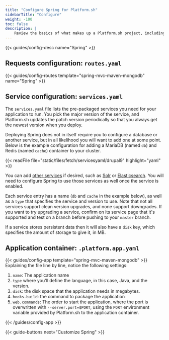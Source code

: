 ```yaml
---
title: "Configure Spring for Platform.sh"
sidebarTitle: "Configure"
weight: -100
toc: false
description: |
    Review the basics of what makes up a Platform.sh project, including its three principle configuration files and how to define them for Spring.
---
```


{{< guides/config-desc name="Spring" >}}

## Requests configuration: `routes.yaml`

{{< guides/config-routes template="spring-mvc-maven-mongodb" name="Spring" >}}

## Service configuration: `services.yaml`

The `services.yaml` file lists the pre-packaged services you need for your application to run. You pick the major version of the service, and Platform.sh updates the patch version periodically so that you always get the newest version when you deploy.

Deploying Spring does not in itself require you to configure a database or another service, but in all likelihood you will want to add one at some point. Below is the example configuration for adding a MariaDB (named `db`) and Redis (named `cache`) container to your cluster. 

{{< readFile file="static/files/fetch/servicesyaml/drupal9" highlight="yaml" >}}

You can add [other services](/configuration/services/_index.md) if desired, such as [Solr](/configuration/services/solr.md) or [Elasticsearch](/configuration/services/elasticsearch.md). You will need to configure Spring to use those services as well once the service is enabled.

Each service entry has a name (`db` and `cache` in the example below), as well as a `type` that specifies the service and version to use.  Note that not all services support clean version upgrades, and none support downgrades.  If you want to try upgrading a service, confirm on its service page that it's supported and test on a branch before pushing to your `master` branch.

If a service stores persistent data then it will also have a `disk` key, which specifies the amount of storage to give it, in MB.

## Application container: `.platform.app.yaml`

{{< guides/config-app template="spring-mvc-maven-mongodb" >}}
Explaining the file line by line, notice the following settings:

1. `name`: The application name
2. `type` where you'll define the language, in this case, Java, and the version.
3. `disk`: the disk space that the application needs in megabytes.
4. `hooks.build`: the command to package the application
5. `web.commands`: The order to start the application, where the port is overwritten with `--server.port=$PORT`, using the `PORT` environment variable provided by Platform.sh to the application container.

{{< /guides/config-app >}}

{{< guide-buttons next="Customize Spring" >}}

